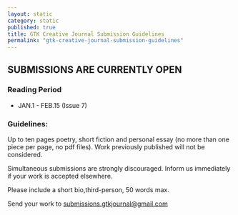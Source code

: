 ```yaml
---
layout: static
category: static
published: true
title: GTK Creative Journal Submission Guidelines
permalink: "gtk-creative-journal-submission-guidelines"
---
```


## SUBMISSIONS ARE CURRENTLY OPEN

### Reading Period

* JAN.1 - FEB.15 (Issue 7)

### Guidelines:

Up to ten pages poetry, short fiction and personal essay (no more than one piece per page, no pdf files). Work previously published will not be considered.

Simultaneous submissions are strongly discouraged. Inform us immediately if your work is accepted elsewhere.

Please include a short bio,third-person, 50 words max.

Send your work to submissions.gtkjournal@gmail.com
